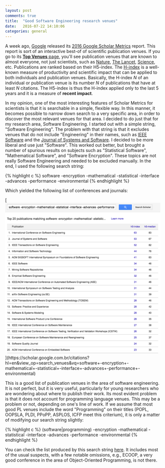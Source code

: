 ```yaml
---
layout: post
comments: true
title:  "Good Software Engineering research venues"
date:   2016-07-22 14:10:06
categories: general
---
```

A week ago, [Google](http://www.google.com) released its [2016 Google Scholar Metrics](https://googlescholar.blogspot.com.br/2016/07/2016-scholar-metrics-released_14.html) report. This report is sort of an interactive best-of of scientific publication venues. If you go to its [**Top Venues** page](https://scholar.google.com/citations?view_op=top_venues), you'll see publication venues that are known to almost everyone, not just scientists, such as [Nature](http://www.nature.com), [The Lancet](http://www.thelancet.com), [Science](http://www.sciencemag.com), etc. Publications are ranked based on their H5-index. The [H-index](https://en.wikipedia.org/wiki/H-index) is a well-known measure of productivity and scientific impact that can be applied to both individuals and publication venues. Basically, the H-index *N* of an individual or publication venue is its number *N* of publications that have at least *N* citations. The H5-index is thus the H-index applied only to the last 5 years and it is a measure of **recent impact**.

In my opinion, one of the most interesting features of Scholar Metrics for scientists is that it is searchable in a simple, flexible way. In this manner, it becomes possible to narrow down search to a very specific area, in order to discover the most relevant venues for that area. I decided to do just that for my research area, Software Engineering. I started out with a simple string, "Software Engineering". The problem with that string is that it excludes venues that do not include "Engineering" in their names, such as [IEEE Software](https://www.computer.org/software-magazine/) and the [Journal of Systems and Software](http://www.journals.elsevier.com/journal-of-systems-and-software/). I decided to be more liberal and use just "Software". This worked out better, but brought a number of spurious results on subjects such as "Statistical Software", "Mathematical Software", and "Software Encryption". These topics are not really Software Engineering and needed to be excluded manually. In the end, I used the following search string:

{% highlight c %}
software -encryption -mathematical -statistical -interface -advances -performance -environmental
{% endhighlight %}

Which yielded the following list of conferences and journals:

[![Top 20 Software Engineering venues](https://raw.githubusercontent.com/fernandocastor/fernandocastor.github.io/master/images/venues.png "https://scholar.google.com.br/citations?hl=en&view_op=search_venues&vq=software+-encryption+-mathematical+-statistical+-interface+-advances+-performance+-environmental")](https://scholar.google.com.br/citations?hl=en&view_op=search_venues&vq=software+-encryption+-mathematical+-statistical+-interface+-advances+-performance+-environmental)

This is a good list of publication venues in the area of software engineering. It is not perfect, but it is very useful, particularly for young researchers who are wondering about where to publish their work. Its most evident problem is that it does not account for programming language venues. This may be a problem or not, depending on one's line of work. If we assume that most good PL venues include the word "Programming" on their titles (POPL, OOPSLA, PLDI, PPoPP, ASPLOS, ICFP meet this criterium), it is only a matter of modifying our search string slightly:

{% highlight c %}
(software|programming) -encryption -mathematical -statistical -interface -advances -performance -environmental
{% endhighlight %}

You can check the list produced by this search string [here](https://scholar.google.com.br/citations?hl=en&view_op=search_venues&vq=%28software%7Cprogramming%29+-encryption+-mathematical+-statistical+-interface+-advances+-performance+-environmental). It includes most of the usual suspects, with a few notable omissions, e.g., ECOOP, a very good conference in the area of Object-Oriented Programming, is not there.
